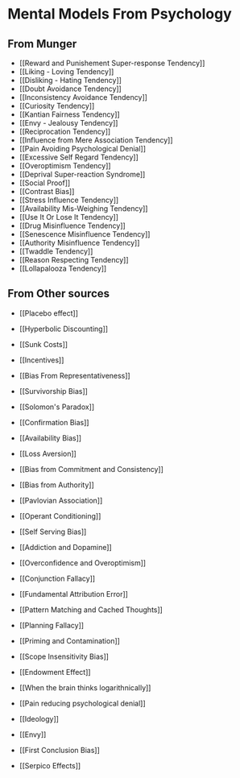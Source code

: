 # Mental Models From Psychology

## From Munger

- [[Reward and Punishement Super-response Tendency]]
- [[Liking - Loving Tendency]]
- [[Disliking - Hating Tendency]]
- [[Doubt Avoidance Tendency]]
- [[Inconsistency Avoidance Tendency]]
- [[Curiosity Tendency]]
- [[Kantian Fairness Tendency]]
- [[Envy - Jealousy Tendency]]
- [[Reciprocation Tendency]]
- [[Influence from Mere Association Tendency]]
- [[Pain Avoiding Psychological Denial]]
- [[Excessive Self Regard Tendency]]
- [[Overoptimism Tendency]]
- [[Deprival Super-reaction Syndrome]]
- [[Social Proof]]
- [[Contrast Bias]]
- [[Stress Influence Tendency]]
- [[Availability Mis-Weighing Tendency]]
- [[Use It Or Lose It Tendency]]
- [[Drug Misinfluence Tendency]]
- [[Senescence Misinfluence Tendency]]
- [[Authority Misinfluence Tendency]]
- [[Twaddle Tendency]]
- [[Reason Respecting Tendency]]
- [[Lollapalooza Tendency]]

## From Other sources

- [[Placebo effect]]
- [[Hyperbolic Discounting]]
- [[Sunk Costs]]
- [[Incentives]]
- [[Bias From Representativeness]]
- [[Survivorship Bias]]
- [[Solomon's Paradox]]
- [[Confirmation Bias]]
- [[Availability Bias]]
- [[Loss Aversion]]

- [[Bias from Commitment and Consistency]]

- [[Bias from Authority]]
- [[Pavlovian Association]]
- [[Operant Conditioning]]
- [[Self Serving Bias]]

- [[Addiction and Dopamine]]
- [[Overconfidence and Overoptimism]]
- [[Conjunction Fallacy]] 
- [[Fundamental Attribution Error]]
- [[Pattern Matching and Cached Thoughts]]
- [[Planning Fallacy]]
- [[Priming and Contamination]]
- [[Scope Insensitivity Bias]]
- [[Endowment Effect]]
- [[When the brain thinks logarithnically]]
- [[Pain reducing psychological denial]]
- [[Ideology]]
- [[Envy]]
- [[First Conclusion Bias]]
- [[Serpico Effects]]